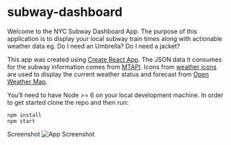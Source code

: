 # subway-dashboard

Welcome to the NYC Subway Dashboard App.
The purpose of this application is to display your local subway train times along with actionable weather data eg. Do I need an Umbrella? Do I need a jacket?

This app was created using [Create React App](https://github.com/facebookincubator/create-react-app).
The JSON data it consumes for the subway information comes from [MTAPI](https://github.com/jonthornton/MTAPI).
Icons from [weather icons](https://github.com/erikflowers/weather-icons) are used to display the current weather status and forecast from [Open Weather Map](https://openweathermap.org/).

You’ll need to have Node >= 6 on your local development machine.
In order to get started clone the repo and then run:
```
npm install
npm start
```
Screenshot
![App Screenshot](https://i.imgur.com/3Yy4ohF.png)
